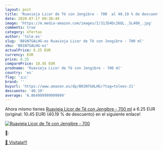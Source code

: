 ```yaml
---
layout: post
title: 'Ruavieja Licor de Té con Jengibre - 700  al 40.19 % de descuento'
date: 2020-07-17 09:38:49
image: 'https://m.media-amazon.com/images/I/31JD4Dc26QL._SL400_.jpg'
comments: true
category: ofertas
author: 'tole.es'
slug: 'B01N7GALHG-es Ruavieja Licor de Té con Jengibre - 700 ml'
sku: 'B01N7GALHG-es'
actualPrice: 6.25 EUR
currency: EUR
price: 6.25
comparePrice: 10.45 EUR
prodname: 'Ruavieja Licor de Té con Jengibre - 700 ml'
country: 'es'
flag: '🇪🇸'
brand: ''
buyurl: 'https://www.amazon.es/dp/B01N7GALHG/?tag=tolees-21'
descuento: '40.19'
average: '6.864999999999999'
---
```


Ahora mismo tienes [Ruavieja Licor de Té con Jengibre - 700 ml](https://www.amazon.es/dp/B01N7GALHG/?tag=tolees-21) a 6.25 EUR (original: 10.45 EUR) (40.19 %  de descuento) en el siguiente enlace!

[![Ruavieja Licor de Té con Jengibre - 700 ](https://m.media-amazon.com/images/I/31JD4Dc26QL._SL400_.jpg)](https://www.amazon.es/dp/B01N7GALHG/?tag=tolees-21)

🔎:


[🛒 Visítala!!!](https://www.amazon.es/dp/B01N7GALHG/?tag=tolees-21)

